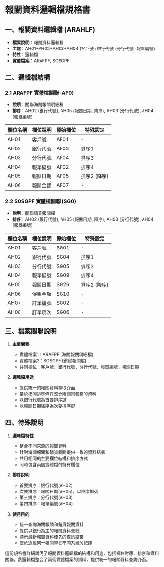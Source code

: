# 報關資料邏輯檔規格書

## 一、報關資料邏輯檔 (ARAHLF)
- **檔案說明**：報關資料邏輯檔
- **主鍵**：AH01+AH02+AH03+AH04 (客戶號+銀行代號+分行代號+報單編號)
- **特性**：邏輯檔
- **實體檔案**：ARAFPF, SOSGPF

## 二、邏輯檔結構

### 2.1 ARAFPF 實體檔關聯 (AF0)
- **說明**：關聯海關報關明細檔
- **排序**：AH02 (銀行代號), AH05 (報關日期, 降序), AH03 (分行代號), AH04 (報單編號)

| 欄位名稱 | 欄位說明 | 原始欄位 | 特殊設定 |
|---------|---------|---------|----------|
| AH01 | 客戶號 | AF01 | - |
| AH02 | 銀行代號 | AF03 | 排序1 |
| AH03 | 分行代號 | AF04 | 排序3 |
| AH04 | 報單編號 | AF02 | 排序4 |
| AH05 | 報關日期 | AF05 | 排序2 (降序) |
| AH06 | 報關金額 | AF07 | - |

### 2.2 SOSGPF 實體檔關聯 (SG0)
- **說明**：關聯銷貨報關檔
- **排序**：AH02 (銀行代號), AH05 (報關日期, 降序), AH03 (分行代號), AH04 (報單編號)

| 欄位名稱 | 欄位說明 | 原始欄位 | 特殊設定 |
|---------|---------|---------|----------|
| AH01 | 客戶號 | SG01 | - |
| AH02 | 銀行代號 | SG04 | 排序1 |
| AH03 | 分行代號 | SG05 | 排序3 |
| AH04 | 報單編號 | SG09 | 排序4 |
| AH05 | 報關日期 | SG26 | 排序2 (降序) |
| AH06 | 保稅金額 | SG10 | - |
| AH07 | 訂單編號 | SG02 | - |
| AH08 | 訂單項次 | SG06 | - |

## 三、檔案關聯說明

1. **主要關聯**
   - 實體檔案1：ARAFPF (海關報關明細檔)
   - 實體檔案2：SOSGPF (銷貨報關檔)
   - 共同欄位：客戶號、銀行代號、分行代號、報單編號、報關日期

2. **邏輯檔用途**
   - 提供統一的報關資料存取介面
   - 基於相同排序條件整合兩個實體檔的資料
   - 以銀行代號為首要排序鍵
   - 以報關日期降序為次要排序鍵

## 四、特殊說明

1. **邏輯檔特性**
   - 整合不同來源的報關資料
   - 針對海關報關和銷貨報關提供一致的資料結構
   - 共用相同的主要欄位結構和排序方式
   - 同時包含兩個實體檔的特有欄位

2. **排序說明**
   - 首要排序：銀行代號(AH02)
   - 次要排序：報關日期(AH05)，以降序排列
   - 第三排序：分行代號(AH03)
   - 第四排序：報單編號(AH04)

3. **使用目的**
   - 統一查詢海關報關和銷貨報關資料
   - 提供以銀行為主的報關資料彙總
   - 顯示最新報關資料優先的查詢結果
   - 便於追蹤同一報關單在不同系統的記錄

這份規格書詳細說明了報關資料邏輯檔的結構和用途，包括欄位對應、排序和資料關聯。該邏輯檔整合了兩個實體檔案的資料，提供統一的報關資料查詢介面。 